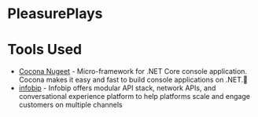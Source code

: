 # PleasurePlays

# Tools Used

- [Cocona Nugeet](https://www.nuget.org/packages/Cocona) - Micro-framework for .NET Core console application. Cocona makes it easy and fast to build console applications on .NET.🚀
- [infobip](https://www.infobip.com/) - Infobip offers modular API stack, network APIs, and conversational experience platform to help platforms scale and engage customers on multiple channels